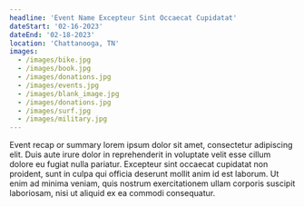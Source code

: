 ```yaml
---
headline: 'Event Name Excepteur Sint Occaecat Cupidatat'
dateStart: '02-16-2023'
dateEnd: '02-18-2023'
location: 'Chattanooga, TN'
images:
  - /images/bike.jpg
  - /images/book.jpg
  - /images/donations.jpg
  - /images/events.jpg
  - /images/blank_image.jpg
  - /images/donations.jpg
  - /images/surf.jpg
  - /images/military.jpg
---
```

Event recap or summary lorem ipsum dolor sit amet, consectetur adipiscing elit. Duis aute irure dolor in reprehenderit in voluptate velit esse cillum dolore eu fugiat nulla pariatur. Excepteur sint occaecat cupidatat non proident, sunt in culpa qui officia deserunt mollit anim id est laborum. Ut enim ad minima veniam, quis nostrum exercitationem ullam corporis suscipit laboriosam, nisi ut aliquid ex ea commodi consequatur.